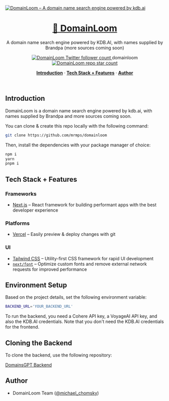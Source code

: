 
<a href="https://domainloom.com">
  <img alt="DomainLoom – A domain name search engine powered by kdb.ai" src="https://domainloom.com/logo" />
  <h1 align="center">🧵 DomainLoom</h1>
</a>

<p align="center">
  A domain name search engine powered by KDB.AI, with names supplied by Brandpa (more sources coming soon)
</p>

<p align="center">
  <a href="https://twitter.com/michael_chomsky">
    <img src="https://img.shields.io/twitter/follow/michael_chomsky?style=flat&label=michael_chomsky&logo=twitter&color=0bf&logoColor=fff" alt="DomainLoom Twitter follower count" />
  </a>domainloom
  <a href="https://github.com/mrmps/domainloom">
    <img src="https://img.shields.io/github/stars/mrmps/domainloom?label=domainloom%2Fdomainloom" alt="DomainLoom repo star count" />
  </a>
</p>

<p align="center">
  <a href="#introduction"><strong>Introduction</strong></a> ·
  <a href="#tech-stack--features"><strong>Tech Stack + Features</strong></a> ·
  <a href="#author"><strong>Author</strong></a>
</p>
<br/>

## Introduction

DomainLoom is a domain name search engine powered by kdb.ai, with names supplied by Brandpa and more sources coming soon.

You can clone & create this repo locally with the following command:

```bash
git clone https://github.com/mrmps/domainloom
```

Then, install the dependencies with your package manager of choice:

```bash
npm i
yarn
pnpm i
```

## Tech Stack + Features

### Frameworks

- [Next.js](https://nextjs.org/) – React framework for building performant apps with the best developer experience

### Platforms

- [Vercel](https://vercel.com/) – Easily preview & deploy changes with git

### UI

- [Tailwind CSS](https://tailwindcss.com/) – Utility-first CSS framework for rapid UI development
- [`next/font`](https://nextjs.org/docs/basic-features/font-optimization) – Optimize custom fonts and remove external network requests for improved performance

## Environment Setup

Based on the project details, set the following environment variable:

```bash
BACKEND_URL='YOUR_BACKEND_URL'
```

To run the backend, you need a Cohere API key, a VoyageAI API key, and also the KDB.AI credentials. Note that you don't need the KDB.AI credentials for the frontend.

## Cloning the Backend

To clone the backend, use the following repository:

[DomainsGPT Backend](https://replit.com/@mryaboy/DomainsGPT)

## Author

- DomainLoom Team ([@michael_chomsky](https://twitter.com/michael_chomsky))
